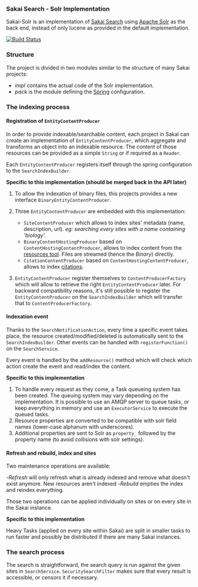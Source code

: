 ### Sakai Search - Solr Implementation

Sakai-Solr is an implementation of [Sakai Search](https://confluence.sakaiproject.org/display/SEARCH/Home) using
[Apache Solr](http://lucene.apache.org/solr/) as the back end, instead of only lucene as provided in the default
implementation.

[![Build Status](https://secure.travis-ci.org/ColinHebert/Sakai-Solr.png?branch=search-1.3.x)](http://travis-ci.org/ColinHebert/Sakai-Solr)

### Structure

The project is divided in two modules similar to the structure of many Sakai projects:

- *impl* contains the actual code of the Solr implementation.
- *pack* is the module defining the [Spring](http://www.springsource.org/) configuration.

### The indexing process

#### Registration of `EntityContentProducer`

In order to provide indexable/searchable content, each project in Sakai can create an implementation of
`EntityContentProducer`, which aggregate and transforms an object into an indexable resource.
The content of those resources can be provided as a simple `String` or if required as a `Reader`.

Each `EntityContentProducer` registers itself through the spring configuration to the `SearchIndexBuilder`.

**Specific to this implementation (should be merged back in the API later)**

1. To allow the indexation of binary files, this projects provides a new interface `BinaryEntityContentProducer`.

2. Three `EntityContentProducer` are embedded with this implementation:
    - `SiteContentProducer` which allows to index sites' metadata (name, description, url).
    *eg: searching every sites with a name containing 'biology'.*
    - `BinaryContentHostingProducer` based on `ContentHostingContentProducer`, allows to index content from the
    [resources tool](https://confluence.sakaiproject.org/display/RES/Home). Files are streamed (hence the *Binary*)
    directly.
    - `CitationContentProducer` based on `ContentHostingContentProducer`, allows to index
    [citations](https://confluence.sakaiproject.org/display/RES/Citations+Helper).

3. `EntityContentProducer` register themselves to `ContentProducerFactory` which will allow to retrieve the right
  `EntityContentProducer` later. For backward compatibility reasons, it's still possible to register the
  `EntityContentProducer` on the `SearchIndexBuilder` which will transfer that to `ContentProducerFactory`.

#### Indexation event

Thanks to the `SearchNotificationAction`, every time a specific event takes place, the resource created/modified/deleted
is automatically sent to the `SearchIndexBuilder`. Other events can be handled with `registerFunction()` on the
`SearchService`.

Every event is handled by the `addResource()` method which will check which action create the event and read/index the
content.

**Specific to this implementation**

1. To handle every request as they come, a Task queueing system has been created. The queuing system may vary depending
on the implementation. It is possible to use an AMQP server to queue tasks, or keep everything in memory and use an
`ExecutorService` to execute the queued tasks.
2. Resource properties are converted to be compatible with solr field names (lower-case alphanum with underscores).
3. Additional properties are sent to Solr as `property_` followed by the property name (to avoid collisions with solr
settings).

#### Refresh and rebuild, index and sites

Two maintenance operations are available:

-*Refresh* will only refresh what is already indexed and remove what doesn't exist anymore. New resources aren't indexed
-*Rebuild* empties the index and reindex everything.

Those two operations can be applied individually on sites or on every site in the Sakai instance.

**Specific to this implementation**

Heavy Tasks (applied on every site within Sakai) are split in smaller tasks to run faster and possibly be distributed
if there are many Sakai instances.

### The search process

The search is straightforward, the search query is run against the given sites in `SearchService`.
`SecuritySearchFilter` makes sure that every result is accessible, or censors it if necessary.
